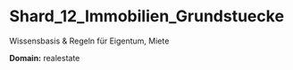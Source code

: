 # Shard_12_Immobilien_Grundstuecke

Wissensbasis & Regeln für Eigentum, Miete

**Domain:** realestate
